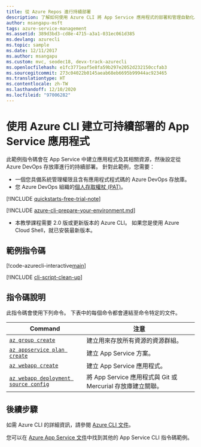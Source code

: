 ```yaml
---
title: 從 Azure Repos 進行持續部署
description: 了解如何使用 Azure CLI 將 App Service 應用程式的部署和管理自動化。 此範例說明如何從 Azure Repos 設定 CI/CD。
author: msangapu-msft
tags: azure-service-management
ms.assetid: 389d3bd3-cd8e-4715-a3a1-031ec061d385
ms.devlang: azurecli
ms.topic: sample
ms.date: 12/11/2017
ms.author: msangapu
ms.custom: mvc, seodec18, devx-track-azurecli
ms.openlocfilehash: e1fc3771eaf5e8fa59b297e2052d232150ccfab3
ms.sourcegitcommit: 273c04022b0145aeab68eb6695b99944ac923465
ms.translationtype: HT
ms.contentlocale: zh-TW
ms.lasthandoff: 12/10/2020
ms.locfileid: "97006282"
---
```

# <a name="create-an-app-service-app-with-continuous-deployment-using-azure-cli"></a>使用 Azure CLI 建立可持續部署的 App Service 應用程式

此範例指令碼會在 App Service 中建立應用程式及其相關資源，然後設定從 Azure DevOps 存放庫進行的持續部署。 針對此範例，您需要：

* 一個您具備系統管理權限且含有應用程式程式碼的 Azure DevOps 存放庫。
* 您 Azure DevOps 組織的[個人存取權杖 (PAT)](/azure/devops/organizations/accounts/use-personal-access-tokens-to-authenticate?view=vsts)。

[!INCLUDE [quickstarts-free-trial-note](../../../includes/quickstarts-free-trial-note.md)]


[!INCLUDE [azure-cli-prepare-your-environment.md](../../../includes/azure-cli-prepare-your-environment.md)]

 - 本教學課程需要 2.0 版或更新版本的 Azure CLI。 如果您是使用 Azure Cloud Shell，就已安裝最新版本。

## <a name="sample-script"></a>範例指令碼

[!code-azurecli-interactive[main](../../../cli_scripts/app-service/deploy-vsts-continuous/deploy-vsts-continuous.sh?highlight=3-4 "Create an app with continuous deployment from Azure DevOps")]

[!INCLUDE [cli-script-clean-up](../../../includes/cli-script-clean-up.md)]

## <a name="script-explanation"></a>指令碼說明

此指令碼會使用下列命令。 下表中的每個命令都會連結至命令特定的文件。

| Command | 注意 |
|---|---|
| [`az group create`](/cli/azure/group#az-group-create) | 建立用來存放所有資源的資源群組。 |
| [`az appservice plan create`](/cli/azure/appservice/plan#az-appservice-plan-create) | 建立 App Service 方案。 |
| [`az webapp create`](/cli/azure/webapp#az-webapp-create) | 建立 App Service 應用程式。 |
| [`az webapp deployment source config`](/cli/azure/webapp/deployment/source#az-webapp-deployment-source-config) | 將 App Service 應用程式與 Git 或 Mercurial 存放庫建立關聯。 |

## <a name="next-steps"></a>後續步驟

如需 Azure CLI 的詳細資訊，請參閱 [Azure CLI 文件](/cli/azure)。

您可以在 [Azure App Service 文件](../samples-cli.md)中找到其他的 App Service CLI 指令碼範例。
